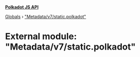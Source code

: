 **[Polkadot JS API](../README.md)**

[Globals](../globals.md) › [&quot;Metadata/v7/static.polkadot&quot;](_metadata_v7_static_polkadot_.md)

# External module: "Metadata/v7/static.polkadot"

